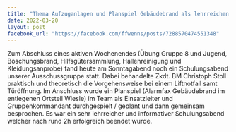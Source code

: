 ```yaml
---
title: "Thema Aufzuganlagen und Planspiel Gebäudebrand als lehrreichen Schulungsabend für den Ausschuss"
date: 2022-03-20
layout: post
facebook_url: "https://facebook.com/ffwenns/posts/7288570474551348"
---
```


Zum Abschluss eines aktiven Wochenendes (Übung Gruppe 8 und Jugend, Böschungsbrand, Hilfsgütersammlung, Hallenreinigung und Kleidungsanprobe) fand heute am Sonntagabend noch ein Schulungsabend unserer Ausschussgruppe statt. Dabei behandelte Zkdt. BM Christoph Stoll praktisch und theoretisch die Vorgehensweise bei einem Liftnotfall samt Türöffnung. Im Anschluss wurde ein Planspiel (Alarmfax Gebäudebrand im entlegenen Ortsteil Wiesle) im Team als Einsatzleiter und Gruppenkommandant durchgespielt / geplant und dann gemeinsam besprochen. Es war ein sehr lehrreicher und informativer Schulungsabend welcher nach rund 2h erfolgreich beendet wurde.